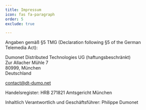 ```yaml
---
title: Impressum
icon: fas fa-paragraph
order: 5
exclude: true

---
```


Angaben gemäß §5 TMG (Declaration following §5 of the German Telemedia Act):

Dumonet Distributed Technologies UG (haftungsbeschränkt)<br>
Zur Allacher Mühle 7<br>
80999, München<br>
Deutschland<br>

contact@dt-dumo.net

Handelsregister: HRB 271821 Amtsgericht München

Inhaltlich Verantwortlich und Geschäftsführer: Philippe Dumonet
